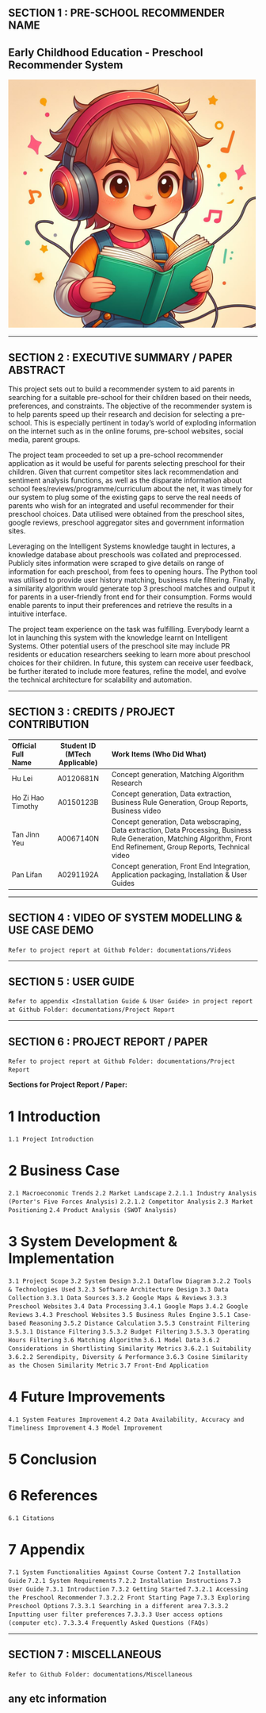 ## SECTION 1 : PRE-SCHOOL RECOMMENDER NAME 
## Early Childhood Education - Preschool Recommender System

<img src="./Preschool_Recommender/documentations/Images/Logo_Project.jpeg"
         style="margin-right: 0px;"
         height="500" />


---

## SECTION 2 : EXECUTIVE SUMMARY / PAPER ABSTRACT
This project sets out to build a recommender system to aid parents in searching for a suitable pre-school for their children based on their needs, preferences, and constraints. The objective of the recommender system is to help parents speed up their research and decision for selecting a pre-school. This is especially pertinent in today’s world of exploding information on the internet such as in the online forums, pre-school websites, social media, parent groups. 

The project team proceeded to set up a pre-school recommender application as it would be useful for parents selecting preschool for their children. Given that current competitor sites lack recommendation and sentiment analysis functions, as well as the disparate information about school fees/reviews/programme/curriculum about the net, it was timely for our system to plug some of the existing gaps to serve the real needs of parents who wish for an integrated and useful recommender for their preschool choices. Data utilised were obtained from the preschool sites, google reviews, preschool aggregator sites and government information sites. 

Leveraging on the Intelligent Systems knowledge taught in lectures, a knowledge database about preschools was collated and preprocessed. Publicly sites information were scraped to give details on range of information for each preschool, from fees to opening hours. The Python tool was utilised to provide user history matching, business rule filtering. Finally, a similarity algorithm would generate top 3 preschool matches and output it for parents in a user-friendly front end for their consumption. Forms would enable parents to input their preferences and retrieve the results in a intuitive interface. 

The project team experience on the task was fulfilling. Everybody learnt a lot in launching this system with the knowledge learnt on Intelligent Systems. Other potential users of the preschool site may include PR residents or education researchers seeking to learn more about preschool choices for their children. In future, this system can receive user feedback, be further iterated to include more features, refine the model, and evolve the technical architecture for scalability and automation.

---

## SECTION 3 : CREDITS / PROJECT CONTRIBUTION

| Official Full Name  | Student ID (MTech Applicable)  | Work Items (Who Did What) |
| :------------ |:---------------:| :-----|
| Hu Lei            | A0120681N | Concept generation, Matching Algorithm Research |
| Ho Zi Hao Timothy | A0150123B | Concept generation, Data extraction, Business Rule Generation, Group Reports, Business video |
| Tan Jinn Yeu      | A0067140N | Concept generation, Data webscraping, Data extraction,  Data Processing, Business Rule Generation, Matching Algorithm, Front End Refinement, Group Reports, Technical video |
| Pan Lifan         | A0291192A | Concept generation, Front End Integration, Application packaging, Installation & User Guides |

---

## SECTION 4 : VIDEO OF SYSTEM MODELLING & USE CASE DEMO

`Refer to project report at Github Folder: documentations/Videos`

---

## SECTION 5 : USER GUIDE

`Refer to appendix <Installation Guide & User Guide> in project report at Github Folder: documentations/Project Report`

---
## SECTION 6 : PROJECT REPORT / PAPER

`Refer to project report at Github Folder: documentations/Project Report`

**Sections for Project Report / Paper:**
# 1 Introduction
`1.1 Project Introduction`
# 2 Business Case
`2.1 Macroeconomic Trends`
`2.2 Market Landscape`
`2.2.1.1 Industry Analysis (Porter's Five Forces Analysis)`
`2.2.1.2 Competitor Analysis`
`2.3 Market Positioning`
`2.4 Product Analysis (SWOT Analysis)`
# 3 System Development & Implementation
`3.1 Project Scope`
`3.2 System Design`
`3.2.1 Dataflow Diagram`
`3.2.2 Tools & Technologies Used`
`3.2.3 Software Architecture Design`
`3.3 Data Collection`
`3.3.1 Data Sources`
`3.3.2 Google Maps & Reviews`
`3.3.3 Preschool Websites`
`3.4 Data Processing`
`3.4.1 Google Maps`
`3.4.2 Google Reviews`
`3.4.3 Preschool Websites`
`3.5 Business Rules Engine`
`3.5.1 Case-based Reasoning`
`3.5.2 Distance Calculation`
`3.5.3 Constraint Filtering`
`3.5.3.1 Distance Filtering`
`3.5.3.2 Budget Filtering`
`3.5.3.3 Operating Hours Filtering`
`3.6 Matching Algorithm`
`3.6.1 Model Data`
`3.6.2 Considerations in Shortlisting Similarity Metrics`
`3.6.2.1 Suitability`
`3.6.2.2 Serendipity, Diversity & Performance`
`3.6.3 Cosine Similarity as the Chosen Similarity Metric`
`3.7 Front-End Application`
# 4 Future Improvements
`4.1 System Features Improvement`
`4.2 Data Availability, Accuracy and Timeliness Improvement`
`4.3 Model Improvement`
# 5 Conclusion
# 6 References
`6.1 Citations`
# 7 Appendix
`7.1 System Functionalities Against Course Content`
`7.2 Installation Guide`
`7.2.1 System Requirements`
`7.2.2 Installation Instructions`
`7.3 User Guide`
`7.3.1 Introduction`
`7.3.2 Getting Started`
`7.3.2.1 Accessing the Preschool Recommender`
`7.3.2.2 Front Starting Page`
`7.3.3 Exploring Preschool Options`
`7.3.3.1 Searching in a different area`
`7.3.3.2 Inputting user filter preferences`
`7.3.3.3 User access options (computer etc).`
`7.3.3.4 Frequently Asked Questions (FAQs)`

---
## SECTION 7 : MISCELLANEOUS

`Refer to Github Folder: documentations/Miscellaneous`

any etc information
---

